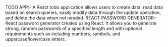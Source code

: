 TODO APP:- A React todo application allows users to create data, read data based on search queries, easily modify data through the update operation, and delete the data when not needed.
REACT PASSWORD GENERATOR:- React password generator created using React. It allows you to generate strong, random passwords of a specified length and with optional requirements such as including numbers, symbols, and uppercase/lowercase letters.

